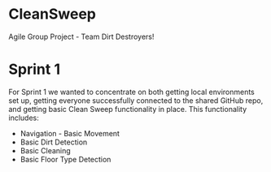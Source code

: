 # CleanSweep
Agile Group Project - Team Dirt Destroyers!

# Sprint 1

For Sprint 1 we wanted to concentrate on both getting local environments set up, getting everyone successfully connected to the shared GitHub repo, and getting basic Clean Sweep functionality in place. This functionality includes:

* Navigation - Basic Movement
* Basic Dirt Detection
* Basic Cleaning
* Basic Floor Type Detection